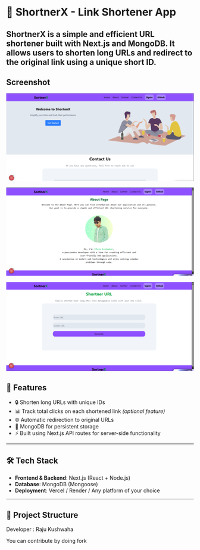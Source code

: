 # 🔗 ShortnerX - Link Shortener App

ShortnerX is a simple and efficient URL shortener built with **Next.js** and **MongoDB**. It allows users to shorten long URLs and redirect to the original link using a unique short ID.
-------
Screenshot
---
![shortnerX UI](./public/screen1.png)

![shortnerX UI](./public/screen2.png)

![shortnerX UI](./public/screen3.png)
## 🚀 Features

- 🔒 Shorten long URLs with unique IDs
- 📊 Track total clicks on each shortened link *(optional feature)*
- 🌐 Automatic redirection to original URLs
- 📁 MongoDB for persistent storage
- ⚡ Built using Next.js API routes for server-side functionality

---

## 🛠 Tech Stack

- **Frontend & Backend**: Next.js (React + Node.js)
- **Database**: MongoDB (Mongoose)
- **Deployment**: Vercel / Render / Any platform of your choice

---

## 📁 Project Structure
Developer : Raju Kushwaha

You can contribute by doing fork 
